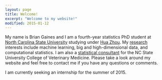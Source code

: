 ```yaml
---
layout: page
title: Welcome!
excerpt: "Welcome to my website!"
modified: 2015-01-12
---
```


My name is Brian Gaines and I am a fourth-year statistics PhD student at [North Carolina State University](http://www.ncsu.edu) studying under [Hua Zhou](http://hua-zhou.github.io/).  My [research](http://brgaines.github.io/research/) interests include machine learning, big and high-dimensional data, and computational statistics.  I am also a [statistical consultant](http://brgaines.github.io/consulting/) for the NC State University College of Veterinary Medicine.  Please take a look around my website and feel free to contact me if you have any questions or comments.

I am currently seeking an internship for the summer of 2015. 
